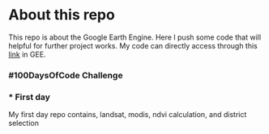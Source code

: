 # About this repo
This repo is about the Google Earth Engine. Here I push some code that will helpful for further project works. 
My code can directly access through this [link](https://code.earthengine.google.com/?accept_repo=users/teksondada/FirstRepo) in GEE.
### __#100DaysOfCode__ Challenge

### * First day
My first day repo contains, landsat, modis, ndvi calculation, and district selection
